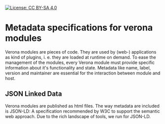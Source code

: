 [![License: CC BY-SA 4.0](https://img.shields.io/badge/License-CC%20BY--SA%204.0-lightgrey.svg)](https://creativecommons.org/licenses/by-sa/4.0/)
# Metadata specifications for verona modules

Verona modules are pieces of code. They are used by (web-) applications as kind of plugins, i. e. they are loaded at runtime on demand. To ease the management of the modules, every Verona module must provide specific information about it's functionality and state. Metadata like name, label, version and maintainer are essential for the interaction between module and host.

## JSON Linked Data
Verona modules are published as html files. The way metadata are included is JSON-LD: A specification recommended by W3C to support the semantic web approach. Due to the rich landscape of tools, we run for JSON-LD.

